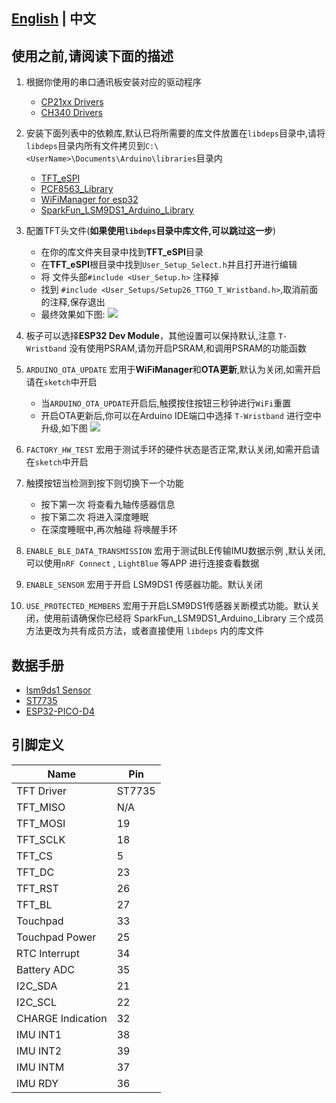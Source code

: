 ## **[English](README.md) | 中文**

## 使用之前,请阅读下面的描述

1. 根据你使用的串口通讯板安装对应的驱动程序

    - [CP21xx Drivers](https://www.silabs.com/products/development-tools/software/usb-to-uart-bridge-vcp-drivers)
    - [CH340 Drivers](http://www.wch-ic.com/search?q=ch340&t=downloads)

2. 安装下面列表中的依赖库,默认已将所需要的库文件放置在`libdeps`目录中,请将`libdeps`目录内所有文件拷贝到`C:\<UserName>\Documents\Arduino\libraries`目录内

    - [TFT_eSPI](https://github.com/Bodmer/TFT_eSPI)
    - [PCF8563_Library](https://github.com/lewisxhe/PCF8563_Library)
    - [WiFiManager for esp32](https://github.com/tzapu/WiFiManager)
    - [SparkFun_LSM9DS1_Arduino_Library](https://github.com/sparkfun/SparkFun_LSM9DS1_Arduino_Library)

3. 配置TFT头文件(**如果使用`libdeps`目录中库文件,可以跳过这一步**)
 
    - 在你的库文件夹目录中找到**TFT_eSPI**目录
    - 在**TFT_eSPI**根目录中找到`User_Setup_Select.h`并且打开进行编辑
    - 将 文件头部`#include <User_Setup.h>` 注释掉
    - 找到 `#include <User_Setups/Setup26_TTGO_T_Wristband.h>`,取消前面的注释,保存退出
    - 最终效果如下图:
        ![](../docs/_static/readme/1.jpg)

4. 板子可以选择**ESP32 Dev Module**，其他设置可以保持默认,注意 `T-Wristband` 没有使用PSRAM,请勿开启PSRAM,和调用PSRAM的功能函数

5. `ARDUINO_OTA_UPDATE` 宏用于**WiFiManager**和**OTA更新**,默认为关闭,如需开启请在`sketch`中开启
    - 当`ARDUINO_OTA_UPDATE`开启后,触摸按住按钮三秒钟进行`WiFi`重置
    - 开启OTA更新后,你可以在Arduino IDE端口中选择 `T-Wristband` 进行空中升级,如下图
        ![](../docs/_static/readme/2.jpg)

6. `FACTORY_HW_TEST` 宏用于测试手环的硬件状态是否正常,默认关闭,如需开启请在`sketch`中开启

7. 触摸按钮当检测到按下则切换下一个功能

    - 按下第一次 将查看九轴传感器信息
    - 按下第二次 将进入深度睡眠
    - 在深度睡眠中,再次触碰 将唤醒手环

8. `ENABLE_BLE_DATA_TRANSMISSION` 宏用于测试BLE传输IMU数据示例 ,默认关闭, 可以使用`nRF Connect` , `LightBlue` 等APP 进行连接查看数据

9. `ENABLE_SENSOR` 宏用于开启 LSM9DS1 传感器功能。默认关闭

10. `USE_PROTECTED_MEMBERS` 宏用于开启LSM9DS1传感器关断模式功能。默认关闭，使用前请确保你已经将 SparkFun_LSM9DS1_Arduino_Library 三个成员方法更改为共有成员方法，或者直接使用 `libdeps` 内的库文件

## 数据手册

- [lsm9ds1 Sensor](https://www.st.com/resource/en/datasheet/lsm9ds1.pdf)
- [ST7735](http://www.displayfuture.com/Display/datasheet/controller/ST7735.pdf)
- [ESP32-PICO-D4](https://www.espressif.com/sites/default/files/documentation/esp32-pico-d4_datasheet_en.pdf)

## 引脚定义

| Name              | Pin    |
| ----------------- | ------ |
| TFT Driver        | ST7735 |
| TFT_MISO          | N/A    |
| TFT_MOSI          | 19     |
| TFT_SCLK          | 18     |
| TFT_CS            | 5      |
| TFT_DC            | 23     |
| TFT_RST           | 26     |
| TFT_BL            | 27     |
| Touchpad          | 33     |
| Touchpad Power    | 25     |
| RTC Interrupt     | 34     |
| Battery ADC       | 35     |
| I2C_SDA           | 21     |
| I2C_SCL           | 22     |
| CHARGE Indication | 32     |
| IMU INT1          | 38     |
| IMU INT2          | 39     |
| IMU INTM          | 37     |
| IMU RDY           | 36     |
